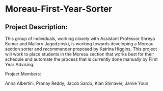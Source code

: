 # Moreau-First-Year-Sorter

## Project Description:
This group of individuals, working closely with Assistant Professor Shreya Kumar and Mallory Jagodzinski, is working towards developing a Moreau section sorter and recommender proposed by Katrina Higgins. This project will work to place students in the Moreau section that works best for their schedule and automate the process that is currently done manually by First Year Advising.

Project Members:

Anna Albertini,
Pranay Reddy,
Jacob Sardo,
Kian Shinaver,
Jamie Youn
